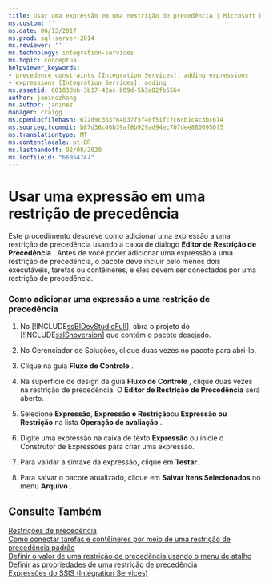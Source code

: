```yaml
---
title: Usar uma expressão em uma restrição de precedência | Microsoft Docs
ms.custom: ''
ms.date: 06/13/2017
ms.prod: sql-server-2014
ms.reviewer: ''
ms.technology: integration-services
ms.topic: conceptual
helpviewer_keywords:
- precedence constraints [Integration Services], adding expressions
- expressions [Integration Services], adding
ms.assetid: 601038bb-3b17-42ac-b09d-5b3a82fb6564
author: janinezhang
ms.author: janinez
manager: craigg
ms.openlocfilehash: 672d9c363f64037f5f40f51fc7c6cb1c4c3bc674
ms.sourcegitcommit: b87d36c46b39af8b929ad94ec707dee8800950f5
ms.translationtype: MT
ms.contentlocale: pt-BR
ms.lasthandoff: 02/08/2020
ms.locfileid: "66054747"
---
```

# <a name="use-an-expression-in-a-precedence-constraint"></a>Usar uma expressão em uma restrição de precedência
  Este procedimento descreve como adicionar uma expressão a uma restrição de precedência usando a caixa de diálogo **Editor de Restrição de Precedência** . Antes de você poder adicionar uma expressão a uma restrição de precedência, o pacote deve incluir pelo menos dois executáveis, tarefas ou contêineres, e eles devem ser conectados por uma restrição de precedência.  
  
### <a name="to-add-an-expression-to-a-precedence-constraint"></a>Como adicionar uma expressão a uma restrição de precedência  
  
1.  No [!INCLUDE[ssBIDevStudioFull](../includes/ssbidevstudiofull-md.md)], abra o projeto do [!INCLUDE[ssISnoversion](../includes/ssisnoversion-md.md)] que contém o pacote desejado.  
  
2.  No Gerenciador de Soluções, clique duas vezes no pacote para abri-lo.  
  
3.  Clique na guia **Fluxo de Controle** .  
  
4.  Na superfície de design da guia **Fluxo de Controle** , clique duas vezes na restrição de precedência. O **Editor de Restrição de Precedência** será aberto.  
  
5.  Selecione **Expressão**, **Expressão e Restrição**ou **Expressão ou Restrição** na lista **Operação de avaliação** .  
  
6.  Digite uma expressão na caixa de texto **Expressão** ou inicie o Construtor de Expressões para criar uma expressão.  
  
7.  Para validar a sintaxe da expressão, clique em **Testar**.  
  
8.  Para salvar o pacote atualizado, clique em **Salvar Itens Selecionados** no menu **Arquivo** .  
  
## <a name="see-also"></a>Consulte Também  
 [Restrições de precedência](control-flow/precedence-constraints.md)   
 [Como conectar tarefas e contêineres por meio de uma restrição de precedência padrão](../../2014/integration-services/connect-tasks-and-containers-by-using-a-default-precedence-constraint.md)   
 [Definir o valor de uma restrição de precedência usando o menu de atalho](../../2014/integration-services/set-the-value-of-a-precedence-constraint-by-using-the-shortcut-menu.md)   
 [Definir as propriedades de uma restrição de precedência](../../2014/integration-services/set-the-properties-of-a-precedence-constraint.md)   
 [Expressões do SSIS &#40;Integration Services&#41;](expressions/integration-services-ssis-expressions.md)  
  
  
